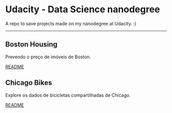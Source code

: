 # Udacity - Data Science nanodegree
A repo to save projects made on my nanodegree at Udacity. :)

---

## Boston Housing

Prevendo o preço de imóveis de Boston.

[README]("https://github.com/DougTrajano/udacity_data-science_nanodegree/blob/master/boston-housing/README.md")

## Chicago Bikes

Explore os dados de bicicletas compartilhadas de Chicago.

[README]("https://github.com/DougTrajano/udacity_data-science_nanodegree/blob/master/chicago-bikes/README.md")
